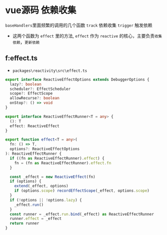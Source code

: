 # vue源码 依赖收集

`baseHandlers`里面频繁的调用的几个函数
  `track` 依赖收集
  `trigger` 触发依赖
- 这两个函数为 `effect` 里的方法, `effect` 作为 `reactive` 的核心，主要负责`收集依赖`，`更新依赖`

## f:effect.ts
- `packages\reactivity\src\effect.ts`
``` ts
export interface ReactiveEffectOptions extends DebuggerOptions {
  lazy?: boolean
  scheduler?: EffectScheduler
  scope?: EffectScope
  allowRecurse?: boolean
  onStop?: () => void
}

export interface ReactiveEffectRunner<T = any> {
  (): T
  effect: ReactiveEffect
}

export function effect<T = any>(
  fn: () => T,
  options?: ReactiveEffectOptions
): ReactiveEffectRunner {
  if ((fn as ReactiveEffectRunner).effect) {
    fn = (fn as ReactiveEffectRunner).effect.fn
  }

  const _effect = new ReactiveEffect(fn)
  if (options) {
    extend(_effect, options)
    if (options.scope) recordEffectScope(_effect, options.scope)
  }
  if (!options || !options.lazy) {
    _effect.run()
  }
  const runner = _effect.run.bind(_effect) as ReactiveEffectRunner
  runner.effect = _effect
  return runner
}

```

## 